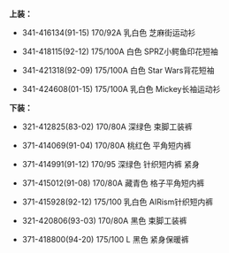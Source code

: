 **上装：**

- 341-416134(91-15) 170/92A 乳白色 芝麻街运动衫

- 341-418115(92-12) 175/100A 白色 SPRZ小鳄鱼印花短袖

- 341-421318(92-09) 175/100A 白色 Star Wars背花短袖

- 341-424608(01-15) 175/100A 乳白色 Mickey长袖运动衫


**下装：**

- 321-412825(83-02) 170/80A 深绿色 束脚工装裤

- 371-414069(91-04) 170/80A 桃红色 平角短内裤

- 371-414991(91-12) 170/95 深绿色 针织短内裤 紧身

- 371-415012(91-08) 170/80A 藏青色 格子平角短内裤

- 371-415928(92-12) 175/100 乳白色 AIRism针织短内裤

- 321-420806(93-03) 170/80A 黑色 束脚工装裤

- 371-418800(94-20) 175/100 L 黑色 紧身保暖裤
